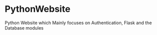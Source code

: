 # PythonWebsite
Python Website which Mainly focuses on Authentication, Flask and the Database modules
